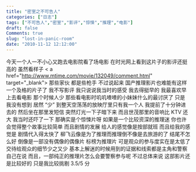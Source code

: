```yaml
---
title: "密室之不可告人"
categories: ["日志"]
tags: ["不可告人","密室","影评","惊悚","推理","电影"]
draft: false
Comments: true
slug: "lost-in-panic-room"
date: "2010-11-12 12:12:00"
---
```


今天一个人一不小心又跑去电影院看了场电影
在时光网上看到这片子的影评还挺高的
虽然看样子 < a href="http://www.mtime.com/movie/132049/comment.html" target="_blank"> 那些家伙 </a > 都是些枪手
不过说起来
国产推理影片也难能有这样一个及格的片子了
我不写影评
我只说说我当时的感受
我去得挺早的
我最喜欢早上去看电影
那个时候人少
那些看电影时叽叽喳喳的小妹妹什么的最讨厌了
只是
我没有想到
居然 “少” 到整天空荡荡的放映厅里只有我一个人
我提前了十分钟进去的
然后坐在那里发短信
突然灯光一下子暗下来
而且世茂那里的音响比 KTV 还大
我当时还吓了一下
那确实是个惊悚片呀
如果是一个比较资深的推理迷
你也许会觉得整个故事比较简单
而且剧情的发展
给人的感觉像是按部就班
而且给我的感觉是
剧情代入得太快了
柳飞云像是为了推理而推理倒不像是去旅游的了
结尾不怎么好
倒像是一部没有偶像的偶像片
标榜为推理片
可是观众的参与度实在是太低了
交待给观众的细节少之又少
基本上解迷的时候用到的证据和线索都是主角和警察自己在说
而且，一部纯正的推理片怎么会要警察参与呢
不过总体来说
这部影片还是比较好的
只是我比较挑剔
3.5/5 分


